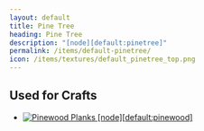 ```yaml
---
layout: default
title: Pine Tree
heading: Pine Tree
description: "[node][default:pinetree]"
permalink: /items/default-pinetree/
icon: /items/textures/default_pinetree_top.png
---
```



## Used for Crafts

<ul class="list-items">
    <li><a href="{{site.baseurl}}/items/default-pinewood/"><img src="{{site.baseurl}}/assets/img/items/textures/default_pinewood.png" data-toggle="tooltip" title="Pinewood Planks [node][default:pinewood]"></a></li>
</ul>